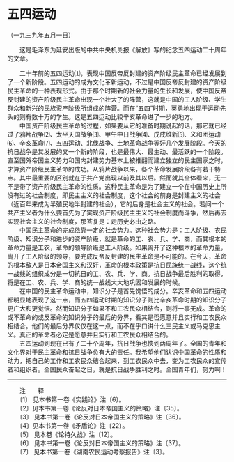 # 五四运动  
（一九三九年五月一日）  
  
　　这是毛泽东为延安出版的中共中央机关报《解放》写的纪念五四运动二十周年的文章。   
  
　　二十年前的五四运动⑴，表现中国反帝反封建的资产阶级民主革命已经发展到了一个新阶段。五四运动的成为文化革新运动，不过是中国反帝反封建的资产阶级民主革命的一种表现形式。由于那个时期新的社会力量的生长和发展，使中国反帝反封建的资产阶级民主革命出现一个壮大了的阵营，这就是中国的工人阶级、学生群众和新兴的民族资产阶级所组成的阵营。而在“五四”时期，英勇地出现于运动先头的则有数十万的学生。这是五四运动比较辛亥革命进了一步的地方。   
　　中国资产阶级民主革命的过程，如果要从它的准备时期说起的话，那它就已经过了鸦片战争⑵、太平天国战争⑶、甲午中日战争⑷、戊戌维新⑸、义和团运动⑹、辛亥革命⑺、五四运动、北伐战争、土地革命战争等好几个发展阶段。今天的抗日战争是其发展的又一个新的阶段，也是最伟大、最生动、最活跃的一个阶段。直至国外帝国主义势力和国内封建势力基本上被推翻而建立独立的民主国家之时，才算资产阶级民主革命的成功。从鸦片战争以来，各个革命发展阶段各有若干特点。其中最重要的区别就在于共产党出现以前及其以后。然而就其全体看来，无一不是带了资产阶级民主革命的性质。这种民主革命是为了建立一个在中国历史上所没有过的社会制度，即民主主义的社会制度，这个社会的前身是封建主义的社会（近百年来成为半殖民地半封建的社会），它的后身是社会主义的社会。若问一个共产主义者为什么要首先为了实现资产阶级民主主义的社会制度而斗争，然后再去实现社会主义的社会制度，那答复是：走历史必由之路。   
　　中国民主革命的完成依靠一定的社会势力。这种社会势力是：工人阶级、农民阶级、知识分子和进步的资产阶级，就是革命的工、农、兵、学、商，而其根本的革命力量是工农，革命的领导阶级是工人阶级。如果离开了这种根本的革命力量，离开了工人阶级的领导，要完成反帝反封建的民主革命是不可能的。在今天，革命的根本敌人是日本帝国主义和汉奸，革命的根本政策是抗日民族统一战线，这个统一战线的组织成分是一切抗日的工、农、兵、学、商。抗日战争最后胜利的取得，将是在工、农、兵、学、商的统一战线大大地巩固和发展的时候。   
　　在中国的民主革命运动中，知识分子是首先觉悟的成分。辛亥革命和五四运动都明显地表现了这一点，而五四运动时期的知识分子则比辛亥革命时期的知识分子更广大和更觉悟。然而知识分子如果不和工农民众相结合，则将一事无成。革命的或不革命的或反革命的知识分子的最后的分界，看其是否愿意并且实行和工农民众相结合。他们的最后分界仅仅在这一点，而不在乎口讲什么三民主义或马克思主义。真正的革命者必定是愿意并且实行和工农民众相结合的。   
　　五四运动到现在已有了二十个周年，抗日战争也快到两周年了。全国的青年和文化界对于民主革命和抗日战争负有大的责任。我希望他们认识中国革命的性质和动力，把自己的工作和工农民众结合起来，到工农民众中去，变为工农民众的宣传者和组织者。全国民众奋起之日，就是抗日战争胜利之时。全国青年们，努力啊！   
  
  
------------------  
　　注　　释   
　　〔1〕 见本书第一卷《实践论》注〔6〕。   
　　〔2〕见本书第一卷《论反对日本帝国主义的策略》注〔35〕。   
　　〔3〕 见本书第一卷《论反对日本帝国主义的策略》注〔36〕。   
　　〔4〕见本书第一卷《矛盾论》注〔22〕。   
　　〔5〕 见本卷《论持久战》注〔12〕。   
　　〔6〕 见本书第一卷《论反对日本帝国主义的策略》注〔37〕。   
　　〔7〕 见本书第一卷《湖南农民运动考察报告》注〔3〕。   